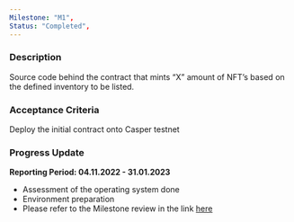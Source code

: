 ```yaml
---
Milestone: "M1",
Status: "Completed",
---
```

<!--lang:en--> 
### Description

Source code behind the contract that mints “X” amount of NFT’s based on the defined inventory to be listed.

### Acceptance Criteria

Deploy the initial contract onto Casper testnet

### Progress Update

**Reporting Period: 04.11.2022 - 31.01.2023**

- Assessment of the operating system done
- Environment preparation
- Please refer to the Milestone review in the link [here](https://casper-association.atlassian.net/wiki/spaces/DropLinked/pages/284262411/Milestones)

